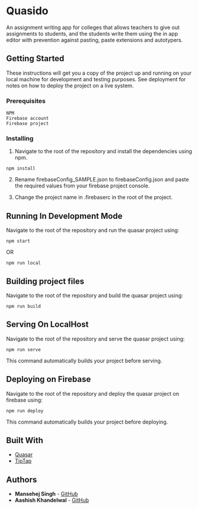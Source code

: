 # Quasido
An assignment writing app for colleges that allows teachers to give out assignments to students, and the students write them using the in app editor with prevention against pasting, paste extensions and autotypers.

## Getting Started

These instructions will get you a copy of the project up and running on your local machine for development and testing purposes. See deployment for notes on how to deploy the project on a live system.

### Prerequisites

```
NPM
Firebase account
Firebase project
```

### Installing

1. Navigate to the root of the repository and install the dependencies using npm.

```
npm install
```

2. Rename firebaseConfig_SAMPLE.json to firebaseConfig.json and paste the required values from your firebase project console.

3. Change the project name in .firebaserc in the root of the project.

## Running In Development Mode

Navigate to the root of the repository and run the quasar project using:

```
npm start
```

OR

```
npm run local
```

## Building project files

Navigate to the root of the repository and build the quasar project using:

```
npm run build
```

## Serving On LocalHost

Navigate to the root of the repository and serve the quasar project using:

```
npm run serve
```

This command automatically builds your project before serving.

## Deploying on Firebase

Navigate to the root of the repository and deploy the quasar project on firebase using:

```
npm run deploy
```

This command automatically builds your project before deploying.

## Built With

* [Quasar](https://github.com/quasarframework/quasar)
* [TipTap](https://github.com/scrumpy/tiptap)

## Authors

* **Mansehej Singh** - [GitHub](https://github.com/mansehej)
* **Aashish Khandelwal** - [GitHub](https://github.com/ashx404)
